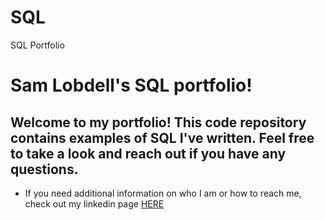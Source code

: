 # SQL
SQL Portfolio

# Sam Lobdell's SQL portfolio! 

## Welcome to my portfolio! This code repository contains examples of SQL I've written. Feel free to take a look and reach out if you have any questions.

* If you need additional information on who I am or how to reach me, check out my linkedin page [HERE](www.linkedin.com/in/sam-lobdell-628275166)
